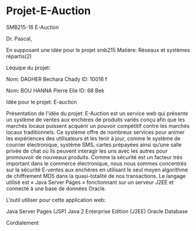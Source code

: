 # Projet-E-Auction
SMB215-16 E-Auction

Dr. Pascal,

En supposant une idée pour le projet smb215
Matière: Réseaux et systèmes répartis(2)

Léquipe du projet:

Nom: DAGHER Bechara Chady ID: 10016 f

Nom: BOU HANNA Pierre Elie ID: 68 Bek

Idée pour le projet: E-auction

Présentation de l'idée du projet:
E-Auction est un service web qui présente un système de ventes aux enchères de produits variés conçu afin que les marchés locaux puissent acquérir un pouvoir compétitif contre les marchés locaux traditionnels.
Ce système offre de nombreux services pour animer les expériences des utilisateurs et les tenir à jour, comme le système de courrier électronique, système SMS, cartes prépayées ainsi qu’une salle privée de chat où ils peuvent interagir les uns avec les autres pour promouvoir de nouveaux produits. 
Comme la sécurité est un facteur très important dans le commerce électronique, nous nous sommes concentrés sur la sécurité E-ventes aux enchères en utilisant le seul moyen algorithme de chiffrement MD5 dans la quasi-totalité de nos transactions. Le langage utilisé est « Java Server Pages » fonctionnant sur un serveur J2EE et connecté à une base de données Oracle.

L’outil utiliser pour cette application web:

Java Server Pages (JSP)
Java 2 Enterprise Edition (J2EE)
Oracle Database

Cordialement
